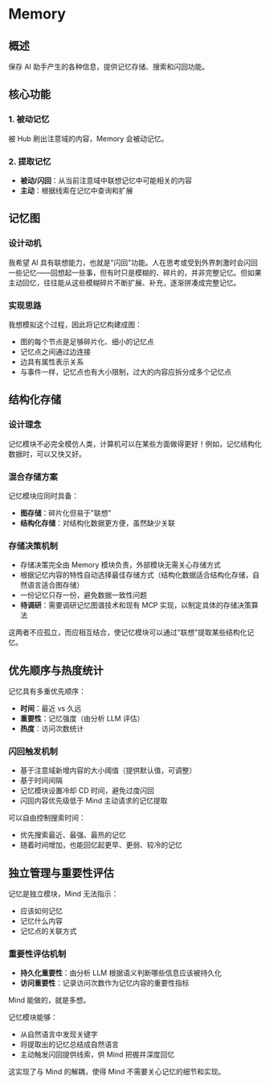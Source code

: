 # Memory

## 概述

保存 AI 助手产生的各种信息，提供记忆存储、搜索和闪回功能。

## 核心功能

### 1. 被动记忆

被 Hub 刷出注意域的内容，Memory 会被动记忆。

### 2. 提取记忆

- **被动/闪回**：从当前注意域中联想记忆中可能相关的内容
- **主动**：根据线索在记忆中查询和扩展

## 记忆图

### 设计动机

我希望 AI 具有联想能力，也就是"闪回"功能。人在思考或受到外界刺激时会闪回一些记忆——回想起一些事，但有时只是模糊的、碎片的，并非完整记忆。但如果主动回忆，往往能从这些模糊碎片不断扩展、补充，逐渐拼凑成完整记忆。

### 实现思路

我想模拟这个过程，因此将记忆构建成图：

- 图的每个节点是足够碎片化、细小的记忆点
- 记忆点之间通过边连接
- 边具有属性表示关系
- 与事件一样，记忆点也有大小限制，过大的内容应拆分成多个记忆点

## 结构化存储

### 设计理念

记忆模块不必完全模仿人类，计算机可以在某些方面做得更好！例如，记忆结构化数据时，可以又快又好。

### 混合存储方案

记忆模块应同时具备：
- **图存储**：碎片化但易于"联想"
- **结构化存储**：对结构化数据更方便，虽然缺少关联

### 存储决策机制

- 存储决策完全由 Memory 模块负责，外部模块无需关心存储方式
- 根据记忆内容的特性自动选择最佳存储方式（结构化数据适合结构化存储，自然语言适合图存储）
- 一份记忆只存一份，避免数据一致性问题
- **待调研**：需要调研记忆图谱技术和现有 MCP 实现，以制定具体的存储决策算法

这两者不应孤立，而应相互结合，使记忆模块可以通过"联想"提取某些结构化记忆。

## 优先顺序与热度统计

记忆具有多重优先顺序：
- **时间**：最近 vs 久远
- **重要性**：记忆强度（由分析 LLM 评估）
- **热度**：访问次数统计

### 闪回触发机制

- 基于注意域新增内容的大小阈值（提供默认值，可调整）
- 基于时间间隔
- 记忆模块设置冷却 CD 时间，避免过度闪回
- 闪回内容优先级低于 Mind 主动请求的记忆提取

可以自由控制搜索时间：
- 优先搜索最近、最强、最热的记忆
- 随着时间增加，也能回忆起更早、更弱、较冷的记忆

## 独立管理与重要性评估

记忆是独立模块，Mind 无法指示：
- 应该如何记忆
- 记忆什么内容
- 记忆点的关联方式

### 重要性评估机制

- **持久化重要性**：由分析 LLM 根据语义判断哪些信息应该被持久化
- **访问重要性**：记录访问次数作为记忆内容的重要性指标

Mind 能做的，就是多想。

记忆模块能够：
- 从自然语言中发现关键字
- 将提取出的记忆总结成自然语言
- 主动触发闪回提供线索，供 Mind 把握并深度回忆

这实现了与 Mind 的解耦，使得 Mind 不需要关心记忆的细节和实现。